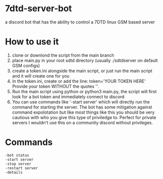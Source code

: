 # 7dtd-server-bot

a discord bot that has the ability to control a 7DTD linux GSM based server

# How to use it
1. clone or downlond the script from the main branch
2. place main.py in your root sdtd directory (usually ./sdtdserver on default GSM configs)
3. create a token.ini alongside the main script, or just run the main script and it will create one for you
4. In the token.ini, create or add the line:
   token='YOUR TOKEN HERE'
Provide your token WITHOUT the quotes ''.
5. Run the main script using python or python3 main.py, the script will first look for a bot token and immediately connect to discord
6. You can use commands like '-start server' which will directly run the command for starting the server. The bot has some mitigation against command expolotation but like most things like this you should be very cautious with who you give this type of priviledge to. Perfect for private servers I wouldn't use this on a community discord without privileges.

# Commands
```
-bot status
-start server
-stop server
-restart server
-details
```
